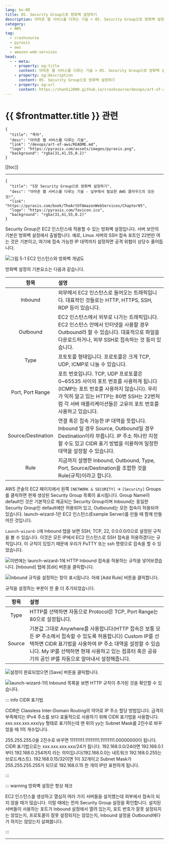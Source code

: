 ```yaml
---
lang: ko-KR
title: 05. Security Group으로 방화벽 설정하기
description: 아마존 웹 서비스를 다루는 기술 > 05. Security Group으로 방화벽 설정하기
category:
  - AWS
tag: 
  - crashcourse
  - pyrasis
  - aws 
  - amazon-web-services
head:
  - - meta:
    - property: og:title
      content: 아마존 웹 서비스를 다루는 기술 > 05. Security Group으로 방화벽 설정하기
    - property: og:description
      content: 05. Security Group으로 방화벽 설정하기
    - property: og:url
      content: https://chanhi2000.github.io/crashcourse/devops/art-of-aws/05.html
---
```


# {{ $frontmatter.title }} 관련

```component VPCard
{
  "title": "목차",
  "desc": "아마존 웹 서비스를 다루는 기술",
  "link": "/devops/art-of-aws/README.md",
  "logo": "https://pyrasis.com/assets/images/pyrasis.png",
  "background": "rgba(31,41,55,0.2)"
}
```

[[toc]]

---

```component VPCard
{
  "title": "5장 Security Group으로 방화벽 설정하기",
  "desc": "아마존 웹 서비스를 다루는 기술 - 실무에서 필요한 AWS 클라우드의 모든 것!",
  "link": "https://pyrasis.com/book/TheArtOfAmazonWebServices/Chapter05",
  "logo": "https://pyrasis.com/favicon.ico",
  "background": "rgba(31,41,55,0.2)"
}
```

Security Group은 EC2 인스턴스에 적용할 수 있는 방화벽 설정입니다. 서버 보안의 기본은 방화벽 설정에서 출발합니다. 예로, Linux 서버의 SSH 접속 포트인 22번만 여는 것은 기본이고, 여기에 접속 가능한 IP 대역까지 설정하면 공격 위협이 상당수 줄어듭니다.

![**그림 5-1** EC2 인스턴스와 방화벽 개념도](https://pyrasis.com/assets/images/TheArtOfAmazonWebServicesChapter05/1.png)

방화벽 설정의 기본요소는 다음과 같습니다.

| 항목 | 설명 |
| :---: | :--- |
| Inbound | 외부에서 EC2 인스턴스로 들어오는 트래픽입니다. 대표적인 것들로는 HTTP, HTTPS, SSH, RDP 등이 있습니다. |
| Outbound | EC2 인스턴스에서 외부로 나가는 트래픽입니다. EC2 인스턴스 안에서 인터넷을 사용할 경우 Outbound라 할 수 있습니다. 대표적으로 파일을 다운로드하거나, 외부 SSH로 접속하는 것 등이 있습니다. |
| Type | 프토토콜 형태입니다. 프로토콜은 크게 TCP, UDP, ICMP로 나눌 수 있습니다. |
| Port, Port Range | 포트 번호입니다. TCP, UDP 프로토콜은 0~65535 사이의 포트 번호를 사용하게 됩니다(ICMP는 포트 번호를 사용하지 않습니다). 우리가 익히 알고 있는 HTTP는 80번 SSH는 22번처럼 각 서버 애플리케이션들은 고유의 포트 번호를 사용하고 있습니다. |
| Source/Destination | 연결 혹은 접속 가능한 IP 대역을 뜻합니다. Inbound 일 경우 Source, Outbound일 경우 Destination이라 부릅니다. IP 주소 하나만 지정할 수도 있고 CIDR 표기 방법을 이용하여 일정한 대역을 설정할 수 있습니다. |
| Rule | 지금까지 설명한 Inbound, Outbound, Type, Port, Source/Destination을 조합한 것을 Rule(규칙)이라고 합니다. |

AWS 콘솔의 EC2 페이지에서 왼쪽 <FontIcon icon="iconfont icon-select"/>`[NETWORK & SECURITY]` → `[Security]` Groups를 클릭하면 현재 생성된 Security Group 목록이 표시됩니다. Group Name이 default인 것은 기본적으로 제공되는 Security Group이며 Inbound는 동일한 Security Group인 default에만 허용되어 있고, Outbound는 모든 접속이 허용되어 있습니다. launch-wizard-1은 EC2 인스턴스(Example Server)를 만들 때 함께 만들어진 것입니다.

`Launch-wizard-1`에 Inbound 탭을 보면 SSH, TCP, 22, 0.0.0.0/0으로 설정된 규칙을 볼 수 있습니다. 이것은 모든 IP에서 EC2 인스턴스로 SSH 접속을 허용하겠다는 규칙입니다. 이 규칙이 있었기 때문에 우리가 PuTTY 또는 ssh 명령으로 접속을 할 수 있었습니다.

![이번에는 `launch-wizard-1`에 HTTP Inbound 접속을 허용하는 규칙을 넣어보겠습니다. <FontIcon icon="iconfont icon-select"/>`[Inbound]` 탭에 <FontIcon icon="iconfont icon-select"/>`[Edit]` 버튼을 클릭합니다.](https://pyrasis.com/assets/images/TheArtOfAmazonWebServicesChapter05/2_.png)

![Inbound 규칙을 설정하는 창이 표시됩니다. 아래 <FontIcon icon="iconfont icon-select"/>`[Add Rule]` 버튼을 클릭합니다.](https://pyrasis.com/assets/images/TheArtOfAmazonWebServicesChapter05/3_.png)

규칙을 설정하는 부분이 한 줄 더 추가되었습니다.

| 항목 | 설명 |
| :---: | :--- |
| Type | HTTP를 선택하면 자동으로 Protocol은 TCP, Port Range는 80으로 설정됩니다. |
| Source | 기본값 그대로 Anywhere를 사용합니다(HTTP 접속은 보통 모든 IP 주소에서 접속할 수 있도록 허용합니다) Custom IP를 선택하면 CIDR 표기법을 사용하여 IP 주소 대역을 설정할 수 있습니다. My IP를 선택하면 현재 사용하고 있는 컴퓨터 혹은 공유기의 공인 IP를 자동으로 알아내서 설정해줍니다. |

![설정이 완료되었으면 <FontIcon icon="iconfont icon-select"/>`[Save]` 버튼을 클릭합니다.](https://pyrasis.com/assets/images/TheArtOfAmazonWebServicesChapter05/4_.png)

![`launch-wizard-1`의 Inbound 목록을 보면 HTTP 규칙이 추가된 것을 확인할 수 있습니다.](https://pyrasis.com/assets/images/TheArtOfAmazonWebServicesChapter05/5_.png)

::: info CIDR 표기법

CIDR은 Classless Inter-Domain Routing의 약어로 IP 주소 할당 방법입니다. 급격히 부족해지는 IPv4 주소를 보다 효율적으로 사용하기 위해 CIDR 표기법을 사용합니다. xxx.xxx.xxx.xxx/yy 형태로 표기하는데 맨 뒤의 yy는 Subnet Mask를 2진수로 바꾸었을 때 1의 개수입니다. 

255.255.255.0을 2진수로 바꾸면 11111111.11111111.11111111.00000000이 됩니다. CIDR 표기법으로는 xxx.xxx.xxx.xxx/24가 됩니다. 192.168.0.0/24라면 192.168.0.1부터 192.168.0.254까지 라는 의미입니다(192.168.0.0는 네트워크 192.168.0.255는 브로드캐스트). 192.168.0.15/32이면 1이 32개이고 Subnet Mask가 255.255.255.255가 되므로 192.168.0.15 한 개의 IP만 표현하게 됩니다.

:::

::: warning 방화벽 설정은 항상 체크

EC2 인스턴스를 생성하고 열심히 여러 가지 서버들을 설치했는데 외부에서 접속이 되지 않을 때가 많습니다. 이럴 때에는 먼저 Security Group 설정을 확인합니다. 설치된 서버들이 사용하는 포트가 Inbound 설정에서 열려 있는지, 포트 번호가 잘못 설정되지는 않았는지, 프로토콜이 잘못 설정되지는 않았는지, Inbound 설정을 Outbound에다가 하지는 않았는지 살펴봅니다.

:::

---

<TagLinks />